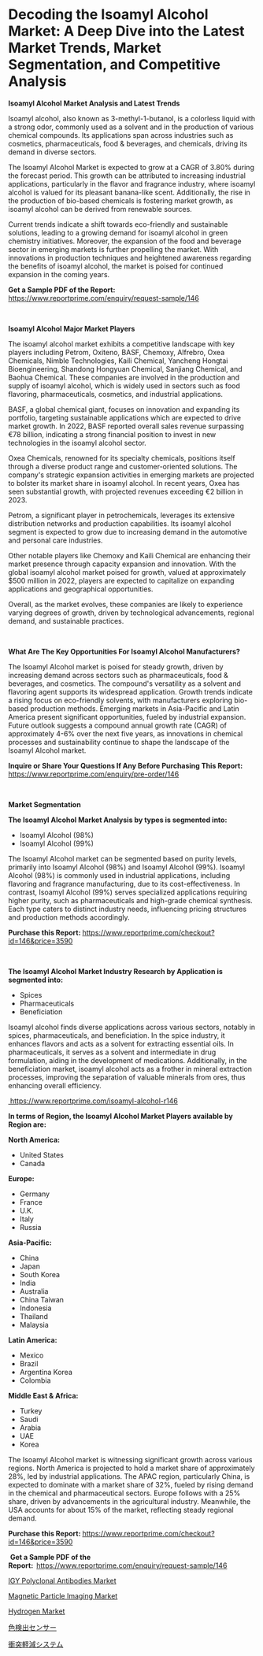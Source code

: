 <p><h1>Decoding the Isoamyl Alcohol Market: A Deep Dive into the Latest Market Trends, Market Segmentation, and Competitive Analysis</h1></p><p><strong>Isoamyl Alcohol Market Analysis and Latest Trends</strong></p>
<p><p>Isoamyl alcohol, also known as 3-methyl-1-butanol, is a colorless liquid with a strong odor, commonly used as a solvent and in the production of various chemical compounds. Its applications span across industries such as cosmetics, pharmaceuticals, food & beverages, and chemicals, driving its demand in diverse sectors.</p><p>The Isoamyl Alcohol Market is expected to grow at a CAGR of 3.80% during the forecast period. This growth can be attributed to increasing industrial applications, particularly in the flavor and fragrance industry, where isoamyl alcohol is valued for its pleasant banana-like scent. Additionally, the rise in the production of bio-based chemicals is fostering market growth, as isoamyl alcohol can be derived from renewable sources.</p><p>Current trends indicate a shift towards eco-friendly and sustainable solutions, leading to a growing demand for isoamyl alcohol in green chemistry initiatives. Moreover, the expansion of the food and beverage sector in emerging markets is further propelling the market. With innovations in production techniques and heightened awareness regarding the benefits of isoamyl alcohol, the market is poised for continued expansion in the coming years.</p></p>
<p><strong>Get a Sample PDF of the Report:&nbsp;</strong> <a href="https://www.reportprime.com/enquiry/request-sample/146">https://www.reportprime.com/enquiry/request-sample/146</a></p>
<p>&nbsp;</p>
<p><strong>Isoamyl Alcohol Major Market Players</strong></p>
<p><p>The isoamyl alcohol market exhibits a competitive landscape with key players including Petrom, Oxiteno, BASF, Chemoxy, Alfrebro, Oxea Chemicals, Nimble Technologies, Kaili Chemical, Yancheng Hongtai Bioengineering, Shandong Hongyuan Chemical, Sanjiang Chemical, and Baohua Chemical. These companies are involved in the production and supply of isoamyl alcohol, which is widely used in sectors such as food flavoring, pharmaceuticals, cosmetics, and industrial applications.</p><p>BASF, a global chemical giant, focuses on innovation and expanding its portfolio, targeting sustainable applications which are expected to drive market growth. In 2022, BASF reported overall sales revenue surpassing €78 billion, indicating a strong financial position to invest in new technologies in the isoamyl alcohol sector.</p><p>Oxea Chemicals, renowned for its specialty chemicals, positions itself through a diverse product range and customer-oriented solutions. The company's strategic expansion activities in emerging markets are projected to bolster its market share in isoamyl alcohol. In recent years, Oxea has seen substantial growth, with projected revenues exceeding €2 billion in 2023.</p><p>Petrom, a significant player in petrochemicals, leverages its extensive distribution networks and production capabilities. Its isoamyl alcohol segment is expected to grow due to increasing demand in the automotive and personal care industries.</p><p>Other notable players like Chemoxy and Kaili Chemical are enhancing their market presence through capacity expansion and innovation. With the global isoamyl alcohol market poised for growth, valued at approximately $500 million in 2022, players are expected to capitalize on expanding applications and geographical opportunities.</p><p>Overall, as the market evolves, these companies are likely to experience varying degrees of growth, driven by technological advancements, regional demand, and sustainable practices.</p></p>
<p>&nbsp;</p>
<p><strong>What Are The Key Opportunities For Isoamyl Alcohol Manufacturers?</strong></p>
<p><p>The Isoamyl Alcohol market is poised for steady growth, driven by increasing demand across sectors such as pharmaceuticals, food & beverages, and cosmetics. The compound's versatility as a solvent and flavoring agent supports its widespread application. Growth trends indicate a rising focus on eco-friendly solvents, with manufacturers exploring bio-based production methods. Emerging markets in Asia-Pacific and Latin America present significant opportunities, fueled by industrial expansion. Future outlook suggests a compound annual growth rate (CAGR) of approximately 4-6% over the next five years, as innovations in chemical processes and sustainability continue to shape the landscape of the Isoamyl Alcohol market.</p></p>
<p><strong>Inquire or Share Your Questions If Any Before Purchasing This Report:</strong> <a href="https://www.reportprime.com/enquiry/pre-order/146">https://www.reportprime.com/enquiry/pre-order/146</a></p>
<p>&nbsp;</p>
<p><strong>Market Segmentation</strong></p>
<p><strong>The Isoamyl Alcohol Market Analysis by types is segmented into:</strong></p>
<p><ul><li>Isoamyl Alcohol (98%)</li><li>Isoamyl Alcohol (99%)</li></ul></p>
<p><p>The Isoamyl Alcohol market can be segmented based on purity levels, primarily into Isoamyl Alcohol (98%) and Isoamyl Alcohol (99%). Isoamyl Alcohol (98%) is commonly used in industrial applications, including flavoring and fragrance manufacturing, due to its cost-effectiveness. In contrast, Isoamyl Alcohol (99%) serves specialized applications requiring higher purity, such as pharmaceuticals and high-grade chemical synthesis. Each type caters to distinct industry needs, influencing pricing structures and production methods accordingly.</p></p>
<p><strong>Purchase this Report:&nbsp;</strong><a href="https://www.reportprime.com/checkout?id=146&price=3590">https://www.reportprime.com/checkout?id=146&price=3590</a></p>
<p>&nbsp;</p>
<p><strong>The Isoamyl Alcohol Market Industry Research by Application is segmented into:</strong></p>
<p><ul><li>Spices</li><li>Pharmaceuticals</li><li>Beneficiation</li></ul></p>
<p><p>Isoamyl alcohol finds diverse applications across various sectors, notably in spices, pharmaceuticals, and beneficiation. In the spice industry, it enhances flavors and acts as a solvent for extracting essential oils. In pharmaceuticals, it serves as a solvent and intermediate in drug formulation, aiding in the development of medications. Additionally, in the beneficiation market, isoamyl alcohol acts as a frother in mineral extraction processes, improving the separation of valuable minerals from ores, thus enhancing overall efficiency.</p></p>
<p><a href="https://www.reportprime.com/isoamyl-alcohol-r146">&nbsp;https://www.reportprime.com/isoamyl-alcohol-r146</a></p>
<p><strong>In terms of Region, the Isoamyl Alcohol Market Players available by Region are:</strong></p>
<p>
    <p> <strong> North America: </strong>
        <ul>
            <li>United States</li>
            <li>Canada</li>
        </ul>
        </p> 
    <p> <strong> Europe: </strong>
        <ul>
            <li>Germany</li>
            <li>France</li>
            <li>U.K.</li>
            <li>Italy</li>
            <li>Russia</li>
        </ul>
        </p> 
    <p> <strong> Asia-Pacific: </strong>
        <ul>
            <li>China</li>
            <li>Japan</li>
            <li>South Korea</li>
            <li>India</li>
            <li>Australia</li>
            <li>China Taiwan</li>
            <li>Indonesia</li>
            <li>Thailand</li>
            <li>Malaysia</li>
        </ul>
        </p> 
    <p> <strong> Latin America: </strong>
        <ul>
            <li>Mexico</li>
            <li>Brazil</li>
            <li>Argentina Korea</li>
            <li>Colombia</li>
        </ul>
        </p> 
    <p> <strong> Middle East & Africa: </strong>
        <ul>
            <li>Turkey</li>
            <li>Saudi</li>
            <li>Arabia</li>
            <li>UAE</li>
            <li>Korea</li>
        </ul>
    </p>
    </p>
<p><p>The Isoamyl Alcohol market is witnessing significant growth across various regions. North America is projected to hold a market share of approximately 28%, led by industrial applications. The APAC region, particularly China, is expected to dominate with a market share of 32%, fueled by rising demand in the chemical and pharmaceutical sectors. Europe follows with a 25% share, driven by advancements in the agricultural industry. Meanwhile, the USA accounts for about 15% of the market, reflecting steady regional demand.</p></p>
<p><strong>Purchase this Report: </strong><a href="https://www.reportprime.com/checkout?id=146&price=3590">https://www.reportprime.com/checkout?id=146&price=3590</a></p>
<p>&nbsp;<strong>Get a Sample PDF of the Report:&nbsp;&nbsp;</strong><a href="https://www.reportprime.com/enquiry/request-sample/146">https://www.reportprime.com/enquiry/request-sample/146</a></p>
<p><strong></strong></p>
<p><p><a href="https://issuu.com/reportprime-2/docs/igy-polyclonal-antibodies-market-si_4bb50f03542485">IGY Polyclonal Antibodies Market</a></p><p><a href="https://medium.com/@breanakozey2023/booming-magnetic-particle-imaging-market-sector-market-analysis-and-growth-projections-till-2031-1bc05b46b35a">Magnetic Particle Imaging Market</a></p><p><a href="https://github.com/PeterParrish5/Market-Research-Report-List-6/blob/main/hydrogen-market.md">Hydrogen Market</a></p><p><a href="https://medium.com/@edmondg3yrtreenfelder8956/2024%E5%B9%B4%E3%81%8B%E3%82%892031%E5%B9%B4%E3%81%BE%E3%81%A7%E3%81%AE%E3%82%AB%E3%83%A9%E3%83%BC%E6%A4%9C%E7%9F%A5%E3%82%BB%E3%83%B3%E3%82%B5%E3%83%BC%E5%B8%82%E5%A0%B4%E3%81%AE%E5%B1%95%E6%9C%9B%E3%81%A8%E4%BA%88%E6%B8%AC-6c792891e39f">色検出センサー</a></p><p><a href="https://medium.com/@edmondg3yrtreenfelder8956/%E8%A1%9D%E7%AA%81%E5%9B%9E%E9%81%BF%E3%82%B7%E3%82%B9%E3%83%86%E3%83%A0%E5%B8%82%E5%A0%B4%E3%81%AE%E8%AA%BF%E6%9F%BB%E3%81%A8%E7%94%A3%E6%A5%AD%E9%80%B2%E5%B1%95-%E3%81%9D%E3%81%97%E3%81%A62031%E5%B9%B4%E3%81%BE%E3%81%A7%E3%81%AE%E4%BA%88%E6%B8%AC-9696036d9776">衝突軽減システム</a></p></p>